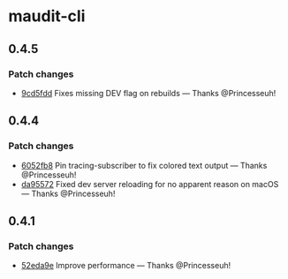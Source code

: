 # maudit-cli

## 0.4.5

### Patch changes

- [9cd5fdd](https://github.com/bruits/maudit/commit/9cd5fdd8abe3044bd09d48b96217e3a0d2878b13) Fixes missing DEV flag on rebuilds — Thanks @Princesseuh!


## 0.4.4

### Patch changes

- [6052fb8](https://github.com/bruits/maudit/commit/6052fb8dc2a6909477699d009d13bd193f06bc06) Pin tracing-subscriber to fix colored text output — Thanks @Princesseuh!
- [da95572](https://github.com/bruits/maudit/commit/da955725e460be405898b5749d64877404636e69) Fixed dev server reloading for no apparent reason on macOS — Thanks @Princesseuh!

## 0.4.1

### Patch changes

- [52eda9e](https://github.com/bruits/maudit/commit/52eda9ea4eac8efd3efd945d00f39a1b99f284ab) Improve performance — Thanks @Princesseuh!

